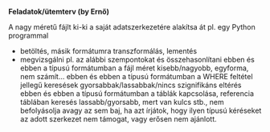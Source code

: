 **Feladatok/ütemterv (by Ernő)**

A nagy méretű fájlt ki-ki a saját adatszerkezetére alakítsa át pl. egy Python programmal
- betöltés, másik formátumra transzformálás, lementés
- megvizsgálni pl. az alábbi szempontokat és összehasonlítani
  ebben és ebben a típusú formátumban 
    a fájl méret kisebb/nagyobb, egyforma, nem számít...
  ebben és ebben a típusú formátumban 
    a WHERE feltétel jellegű keresések gyorsabbak/lassabbak/nincs szignifikáns eltérés
  ebben és ebben a típusú formátumban 
   a táblák kapcsolása, referencia táblában keresés
     lassabb/gyorsabb, mert van kulcs stb.,  nem befolyásolja
 avagy az sem baj, ha azt írjátok, hogy ilyen típusú kéréseket az adott szerkezet nem támogat, vagy erősen nem ajánlott.
